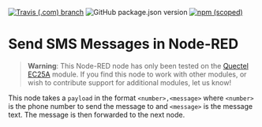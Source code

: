[![Travis (.com) branch](https://img.shields.io/travis/com/tmobile/node-red-contrib-sms-send/master?style=flat-square)](https://travis-ci.com/tmobile/node-red-contrib-sms-send) ![GitHub package.json version](https://img.shields.io/github/package-json/v/tmobile/node-red-contrib-sms-send?style=flat-square) [![npm (scoped)](https://img.shields.io/npm/v/@tmus/node-red-contrib-sms-send?style=flat-square)](https://www.npmjs.com/package/@tmus/node-red-contrib-sms-send)

# Send SMS Messages in Node-RED

> **Warning**: This Node-RED node has only been tested on the [Quectel EC25A](https://www.quectel.com/product/ec25.htm) module. If you find this node to work with other modules, or wish to contribute support for additional modules, let us know!

This node takes a `payload` in the format `<number>,<message>` where `<number>` is the phone number to send the message to and `<message>` is the message text. The message is then forwarded to the next node.
